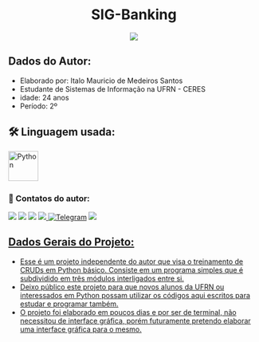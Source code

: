 
<h1 align="center"> SIG-Banking </h1>

<p align="center">
<img src="http://img.shields.io/static/v1?label=STATUS&message=%20FINALIZADO&color=GREEN&style=for-the-badge"/>
</p>


## Dados do Autor:
* Elaborado por: Italo Mauricio de Medeiros Santos
*  Estudante de Sistemas de Informação na UFRN - CERES
*  idade: 24 anos
* Período: 2º

## :hammer_and_wrench: Linguagem usada:
<div>
  <img src="https://cdn.jsdelivr.net/gh/devicons/devicon/icons/python/python-original.svg" title="Python" alt="Python" width="60" height="60"/>&nbsp;

### :calling: Contatos do autor:
<div>

[<img src = "https://img.shields.io/badge/instagram-%23E4405F.svg?&style=for-the-badge&logo=instagram&logoColor=white">](https://www.instagram.com/italomauricio1/) <a href = "mailto:italomauricio98@gmail.com"><img src="https://img.shields.io/badge/Gmail-D14836?style=for-the-badge&logo=gmail&logoColor=white" target="_blank"></a> [<img src="https://img.shields.io/badge/twitter-%231DA1F2.svg?&style=for-the-badge&logo=twitter&logoColor=white" />](https://twitter.com/USERNAME)  [<img src="https://img.shields.io/badge/linkedin-%230077B5.svg?&style=for-the-badge&logo=linkedin&logoColor=white" />](https://www.linkedin.com/in/italo-mauricio-26b76b15a/)<a id="telegram" href="https://t.me/italomauricio1" target="_blank">  ![Telegram](https://img.shields.io/static/v1?style=for-the-badge&message=Telegram&color=26A5E4&logo=Telegram&logoColor=FFFFFF&label=)</a>  <a id="codersrank" href="https://profile.codersrank.io/user/italomauricio1" target="_blank">
  <img src= "https://img.shields.io/static/v1?style=for-the-badge&message=CodersRank&color=67A4AC&logo=CodersRank&logoColor=FFFFFF&label=">

## Dados Gerais do Projeto:

* Esse é um projeto independente do autor que visa o treinamento de CRUDs em Python básico. Consiste em um programa simples que é subdividido em três módulos interligados entre si.
* Deixo público este projeto para que novos alunos da UFRN ou interessados em Python possam utilizar os códigos aqui escritos para estudar e programar também.
* O projeto foi elaborado em poucos dias e por ser de terminal, não necessitou de interface gráfica, porém futuramente pretendo elaborar uma interface gráfica para o mesmo.
